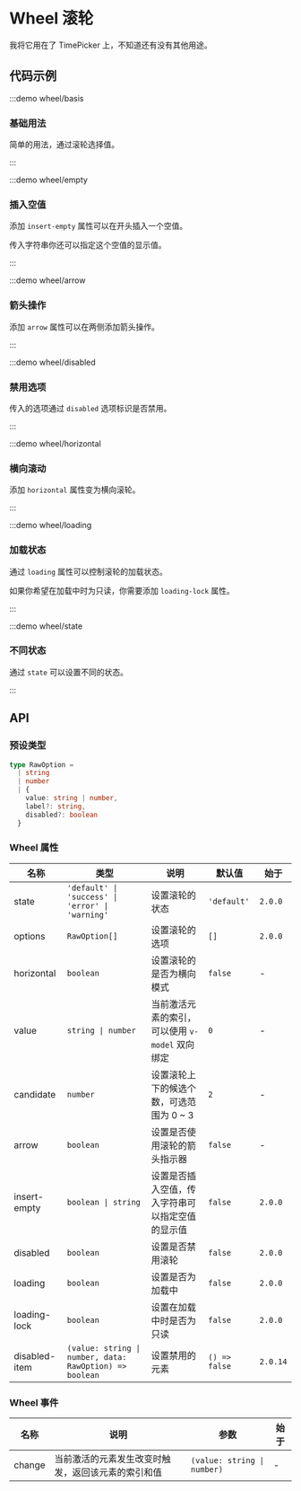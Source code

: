 # Wheel 滚轮

我将它用在了 TimePicker 上，不知道还有没有其他用途。

## 代码示例

:::demo wheel/basis

### 基础用法

简单的用法，通过滚轮选择值。

:::

:::demo wheel/empty

### 插入空值

添加 `insert-empty` 属性可以在开头插入一个空值。

传入字符串你还可以指定这个空值的显示值。

:::

:::demo wheel/arrow

### 箭头操作

添加 `arrow` 属性可以在两侧添加箭头操作。

:::

:::demo wheel/disabled

### 禁用选项

传入的选项通过 `disabled` 选项标识是否禁用。

:::

:::demo wheel/horizontal

### 横向滚动

添加 `horizontal` 属性变为横向滚轮。

:::

:::demo wheel/loading

### 加载状态

通过 `loading` 属性可以控制滚轮的加载状态。

如果你希望在加载中时为只读，你需要添加 `loading-lock` 属性。

:::

:::demo wheel/state

### 不同状态

通过 `state` 可以设置不同的状态。

:::

## API

### 预设类型

```ts
type RawOption =
  | string
  | number
  | {
    value: string | number,
    label?: string,
    disabled?: boolean
  }
```

### Wheel 属性

| 名称          | 类型                                                    | 说明                                             | 默认值        | 始于     |
| ------------- | ------------------------------------------------------- | ------------------------------------------------ | ------------- | -------- |
| state         | `'default' \| 'success' \| 'error' \| 'warning'`        | 设置滚轮的状态                                   | `'default'`   | `2.0.0`  |
| options       | `RawOption[]`                                           | 设置滚轮的选项                                   | `[]`          | `2.0.0`  |
| horizontal    | `boolean`                                               | 设置滚轮的是否为横向模式                         | `false`       | -        |
| value         | `string \| number`                                      | 当前激活元素的索引，可以使用 `v-model` 双向绑定  | `0`           | -        |
| candidate     | `number`                                                | 设置滚轮上下的候选个数，可选范围为 0 ~ 3         | `2`           | -        |
| arrow         | `boolean`                                               | 设置是否使用滚轮的箭头指示器                     | `false`       | -        |
| insert-empty  | `boolean \| string`                                     | 设置是否插入空值，传入字符串可以指定空值的显示值 | `false`       | `2.0.0`  |
| disabled      | `boolean`                                               | 设置是否禁用滚轮                                 | `false`       | `2.0.0`  |
| loading       | `boolean`                                               | 设置是否为加载中                                 | `false`       | `2.0.0`  |
| loading-lock  | `boolean`                                               | 设置在加载中时是否为只读                         | `false`       | `2.0.0`  |
| disabled-item | `(value: string \| number, data: RawOption) => boolean` | 设置禁用的元素                                   | `() => false` | `2.0.14` |

### Wheel 事件

| 名称   | 说明                                               | 参数                        | 始于 |
| ------ | -------------------------------------------------- | --------------------------- | ---- |
| change | 当前激活的元素发生改变时触发，返回该元素的索引和值 | `(value: string \| number)` | -    |

